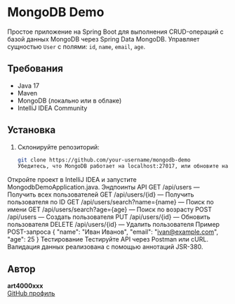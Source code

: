 # MongoDB Demo

Простое приложение на Spring Boot для выполнения CRUD-операций с базой данных MongoDB через Spring Data MongoDB. Управляет сущностью `User` с полями: `id`, `name`, `email`, `age`.

## Требования
- Java 17
- Maven
- MongoDB (локально или в облаке)
- IntelliJ IDEA Community

## Установка
1. Склонируйте репозиторий:
   ```bash
   git clone https://github.com/your-username/mongodb-demo
   Убедитесь, что MongoDB работает на localhost:27017, или обновите настройки в application.properties.
Откройте проект в IntelliJ IDEA и запустите MongodbDemoApplication.java.
Эндпоинты API
GET /api/users — Получить всех пользователей
GET /api/users/{id} — Получить пользователя по ID
GET /api/users/search?name={name} — Поиск по имени
GET /api/users/search?age={age} — Поиск по возрасту
POST /api/users — Создать пользователя
PUT /api/users/{id} — Обновить пользователя
DELETE /api/users/{id} — Удалить пользователя
Пример POST-запроса
{
    "name": "Иван Иванов",
    "email": "ivan@example.com",
    "age": 25
}
Тестирование
Тестируйте API через Postman или cURL. Валидация данных реализована с помощью аннотаций JSR-380.
## Автор

**art4000xxx**  
[GitHub профиль](https://github.com/art4000xxx)
